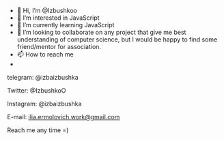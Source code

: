 - 👋 Hi, I’m @Izbushkoo
- 👀 I’m interested in JavaScript
- 🌱 I’m currently learning JavaScript 
- 💞️ I’m looking to collaborate on any project that give me best understanding of computer science,
 but I would be happy to find some friend/mentor for association.
- 📫 How to reach me 
- 
telegram: @izbaizbushka 

Twitter: @IzbushkoO

Instagram: @izbaizbushka

E-mail: ilia.ermolovich.work@gmail.com

Reach me any time =)
